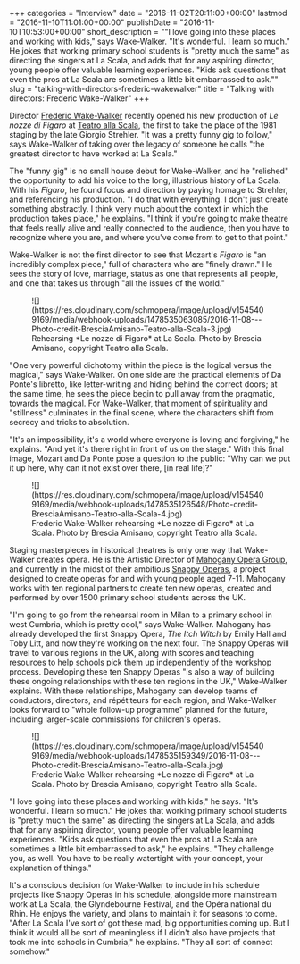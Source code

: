 +++
categories = "Interview"
date = "2016-11-02T20:11:00+00:00"
lastmod = "2016-11-10T11:01:00+00:00"
publishDate = "2016-11-10T10:53:00+00:00"
short_description = "\"I love going into these places and working with kids,\" says Wake-Walker. \"It's wonderful. I learn so much.\" He jokes that working primary school students is \"pretty much the same\" as directing the singers at La Scala, and adds that for any aspiring director, young people offer valuable learning experiences. \"Kids ask questions that even the pros at La Scala are sometimes a little bit embarrassed to ask.\""
slug = "talking-with-directors-frederic-wakewalker"
title = "Talking with directors: Frederic Wake-Walker"
+++

Director [Frederic Wake-Walker](/scene/people/frederic-wake-walker/) recently opened his new production of *Le nozze di Figaro* at [Teatro alla Scala](/scene/companies/teatro-alla-scala/), the first to take the place of the 1981 staging by the late Giorgio Strehler. "It was a pretty funny gig to follow," says Wake-Walker of taking over the legacy of someone he calls "the greatest director to have worked at La Scala." 

The "funny gig" is no small house debut for Wake-Walker, and he "relished" the opportunity to add his voice to the long, illustrious history of La Scala. With his *Figaro*, he found focus and direction by paying homage to Strehler, and referencing his production. "I do that with everything. I don't just create something abstractly. I think very much about the context in which the production takes place," he explains. "I think if you're going to make theatre that feels really alive and really connected to the audience, then you have to recognize where you are, and where you've come from to get to that point."

Wake-Walker is not the first director to see that Mozart's *Figaro* is "an incredibly complex piece," full of characters who are "finely drawn." He sees the story of love, marriage, status as one that represents all people, and one that takes us through "all the issues of the world." 

<figure data-type="image">
![](https://res.cloudinary.com/schmopera/image/upload/v1545409169/media/webhook-uploads/1478535063085/2016-11-08---Photo-credit-BresciaAmisano-Teatro-alla-Scala-3.jpg)
<figcaption>Rehearsing *Le nozze di Figaro* at La Scala. Photo by Brescia Amisano, copyright Teatro alla Scala.</figcaption>
</figure>

"One very powerful dichotomy within the piece is the logical versus the magical," says Wake-Walker. On one side are the practical elements of Da Ponte's libretto, like letter-writing and hiding behind the correct doors; at the same time, he sees the piece begin to pull away from the pragmatic, towards the magical. For Wake-Walker, that moment of spirituality and "stillness" culminates in the final scene, where the characters shift from secrecy and tricks to absolution.

"It's an impossibility, it's a world where everyone is loving and forgiving," he explains. "And yet it's there right in front of us on the stage." With this final image, Mozart and Da Ponte pose a question to the public: "Why can we put it up here, why can it not exist over there, [in real life]?"

<figure data-type="image">
![](https://res.cloudinary.com/schmopera/image/upload/v1545409169/media/webhook-uploads/1478535126548/Photo-credit-BresciaAmisano-Teatro-alla-Scala-4.jpg)
<figcaption>Frederic Wake-Walker rehearsing *Le nozze di Figaro* at La Scala. Photo by Brescia Amisano, copyright Teatro alla Scala.</figcaption>
</figure>

Staging masterpieces in historical theatres is only one way that Wake-Walker creates opera. He is the Artistic Director of [Mahogany Opera Group](/scene/companies/mahogany-opera-group/), and currently in the midst of their ambitious [Snappy Operas](/great-ideas-snappy-operas/), a project designed to create operas for and with young people aged 7-11. Mahogany works with ten regional partners to create ten new operas, created and performed by over 1500 primary school students across the UK.

"I'm going to go from the rehearsal room in Milan to a primary school in west Cumbria, which is pretty cool," says Wake-Walker. Mahogany has already developed the first Snappy Opera, *The Itch Witch* by Emily Hall and Toby Litt, and now they're working on the next four. The Snappy Operas will travel to various regions in the UK, along with scores and teaching resources to help schools pick them up independently of the workshop process. Developing these ten Snappy Operas "is also a way of building these ongoing relationships with these ten regions in the UK," Wake-Walker explains. With these relationships, Mahogany can develop teams of conductors, directors, and répétiteurs for each region, and Wake-Walker looks forward to "whole follow-up programme" planned for the future, including larger-scale commissions for children's operas.

<figure data-type="image">
![](https://res.cloudinary.com/schmopera/image/upload/v1545409169/media/webhook-uploads/1478535159349/2016-11-08---Photo-credit-BresciaAmisano-Teatro-alla-Scala.jpg)
<figcaption>Frederic Wake-Walker rehearsing *Le nozze di Figaro* at La Scala. Photo by Brescia Amisano, copyright Teatro alla Scala.</figcaption>
</figure>

"I love going into these places and working with kids," he says. "It's wonderful. I learn so much." He jokes that working primary school students is "pretty much the same" as directing the singers at La Scala, and adds that for any aspiring director, young people offer valuable learning experiences. "Kids ask questions that even the pros at La Scala are sometimes a little bit embarrassed to ask," he explains. "They challenge you, as well. You have to be really watertight with your concept, your explanation of things."

It's a conscious decision for Wake-Walker to include in his schedule projects like Snappy Operas in his schedule, alongside more mainstream work at La Scala, the Glyndebourne Festival, and the Opéra national du Rhin. He enjoys the variety, and plans to maintain it for seasons to come. "After La Scala I've sort of got these mad, big opportunities coming up. But I think it would all be sort of meaningless if I didn't also have projects that took me into schools in Cumbria," he explains. "They all sort of connect somehow."
